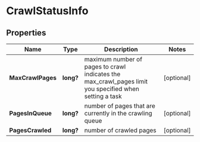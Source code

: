 # CrawlStatusInfo


## Properties

| Name | Type | Description | Notes |
|------------ | ------------- | ------------- | -------------|
**MaxCrawlPages** | **long?** | maximum number of pages to crawl<br> indicates the max_crawl_pages limit you specified when setting a task |[optional]|
**PagesInQueue** | **long?** | number of pages that are currently in the crawling queue |[optional]|
**PagesCrawled** | **long?** | number of crawled pages |[optional]|